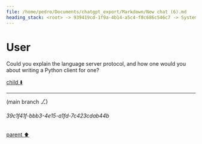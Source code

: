 ```yaml
---
file: /home/pedro/Documents/chatgpt_export/Markdown/New chat (6).md
heading_stack: <root> -> 939419cd-1f9a-4b14-a5c4-f8c686c546c7 -> System -> cf7ce9cd-1485-4499-8db2-790cdb33bfa5 -> System -> aaa28ed6-cb96-4b34-83e2-1af608c1efe6 -> User
---
```

# User

Could you explain the language server protocol, and how one would you about writing a Python client for one?

[child ⬇️](#39c1f41f-bbb3-4e15-a1fd-7c423cdab44b)

---

(main branch ⎇)
###### 39c1f41f-bbb3-4e15-a1fd-7c423cdab44b
[parent ⬆️](#aaa28ed6-cb96-4b34-83e2-1af608c1efe6)
